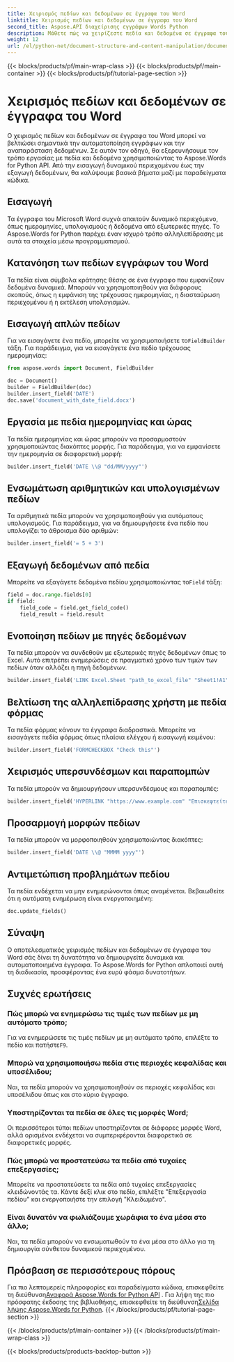 ```yaml
---
title: Χειρισμός πεδίων και δεδομένων σε έγγραφα του Word
linktitle: Χειρισμός πεδίων και δεδομένων σε έγγραφα του Word
second_title: Aspose.API διαχείρισης εγγράφων Words Python
description: Μάθετε πώς να χειρίζεστε πεδία και δεδομένα σε έγγραφα του Word χρησιμοποιώντας το Aspose.Words για Python. Οδηγός βήμα προς βήμα με παραδείγματα κώδικα για δυναμικό περιεχόμενο, αυτοματισμό και άλλα.
weight: 12
url: /el/python-net/document-structure-and-content-manipulation/document-fields/
---
```


{{< blocks/products/pf/main-wrap-class >}}
{{< blocks/products/pf/main-container >}}
{{< blocks/products/pf/tutorial-page-section >}}

# Χειρισμός πεδίων και δεδομένων σε έγγραφα του Word


Ο χειρισμός πεδίων και δεδομένων σε έγγραφα του Word μπορεί να βελτιώσει σημαντικά την αυτοματοποίηση εγγράφων και την αναπαράσταση δεδομένων. Σε αυτόν τον οδηγό, θα εξερευνήσουμε τον τρόπο εργασίας με πεδία και δεδομένα χρησιμοποιώντας το Aspose.Words for Python API. Από την εισαγωγή δυναμικού περιεχομένου έως την εξαγωγή δεδομένων, θα καλύψουμε βασικά βήματα μαζί με παραδείγματα κώδικα.

## Εισαγωγή

Τα έγγραφα του Microsoft Word συχνά απαιτούν δυναμικό περιεχόμενο, όπως ημερομηνίες, υπολογισμούς ή δεδομένα από εξωτερικές πηγές. Το Aspose.Words for Python παρέχει έναν ισχυρό τρόπο αλληλεπίδρασης με αυτά τα στοιχεία μέσω προγραμματισμού.

## Κατανόηση των πεδίων εγγράφων του Word

Τα πεδία είναι σύμβολα κράτησης θέσης σε ένα έγγραφο που εμφανίζουν δεδομένα δυναμικά. Μπορούν να χρησιμοποιηθούν για διάφορους σκοπούς, όπως η εμφάνιση της τρέχουσας ημερομηνίας, η διασταύρωση περιεχομένου ή η εκτέλεση υπολογισμών.

## Εισαγωγή απλών πεδίων

 Για να εισαγάγετε ένα πεδίο, μπορείτε να χρησιμοποιήσετε το`FieldBuilder` τάξη. Για παράδειγμα, για να εισαγάγετε ένα πεδίο τρέχουσας ημερομηνίας:

```python
from aspose.words import Document, FieldBuilder

doc = Document()
builder = FieldBuilder(doc)
builder.insert_field('DATE')
doc.save('document_with_date_field.docx')
```

## Εργασία με πεδία ημερομηνίας και ώρας

Τα πεδία ημερομηνίας και ώρας μπορούν να προσαρμοστούν χρησιμοποιώντας διακόπτες μορφής. Για παράδειγμα, για να εμφανίσετε την ημερομηνία σε διαφορετική μορφή:

```python
builder.insert_field('DATE \\@ "dd/MM/yyyy"')
```

## Ενσωμάτωση αριθμητικών και υπολογισμένων πεδίων

Τα αριθμητικά πεδία μπορούν να χρησιμοποιηθούν για αυτόματους υπολογισμούς. Για παράδειγμα, για να δημιουργήσετε ένα πεδίο που υπολογίζει το άθροισμα δύο αριθμών:

```python
builder.insert_field('= 5 + 3')
```

## Εξαγωγή δεδομένων από πεδία

 Μπορείτε να εξαγάγετε δεδομένα πεδίου χρησιμοποιώντας το`Field` τάξη:

```python
field = doc.range.fields[0]
if field:
    field_code = field.get_field_code()
    field_result = field.result
```

## Ενοποίηση πεδίων με πηγές δεδομένων

Τα πεδία μπορούν να συνδεθούν με εξωτερικές πηγές δεδομένων όπως το Excel. Αυτό επιτρέπει ενημερώσεις σε πραγματικό χρόνο των τιμών των πεδίων όταν αλλάζει η πηγή δεδομένων.

```python
builder.insert_field('LINK Excel.Sheet "path_to_excel_file" "Sheet1!A1"')
```

## Βελτίωση της αλληλεπίδρασης χρήστη με πεδία φόρμας

Τα πεδία φόρμας κάνουν τα έγγραφα διαδραστικά. Μπορείτε να εισαγάγετε πεδία φόρμας όπως πλαίσια ελέγχου ή εισαγωγή κειμένου:

```python
builder.insert_field('FORMCHECKBOX "Check this"')
```

## Χειρισμός υπερσυνδέσμων και παραπομπών

Τα πεδία μπορούν να δημιουργήσουν υπερσυνδέσμους και παραπομπές:

```python
builder.insert_field('HYPERLINK "https://www.example.com" "Επισκεφτείτε τον ιστότοπό μας"')
```

## Προσαρμογή μορφών πεδίων

Τα πεδία μπορούν να μορφοποιηθούν χρησιμοποιώντας διακόπτες:

```python
builder.insert_field('DATE \\@ "MMMM yyyy"')
```

## Αντιμετώπιση προβλημάτων πεδίου

Τα πεδία ενδέχεται να μην ενημερώνονται όπως αναμένεται. Βεβαιωθείτε ότι η αυτόματη ενημέρωση είναι ενεργοποιημένη:

```python
doc.update_fields()
```

## Σύναψη

Ο αποτελεσματικός χειρισμός πεδίων και δεδομένων σε έγγραφα του Word σάς δίνει τη δυνατότητα να δημιουργείτε δυναμικά και αυτοματοποιημένα έγγραφα. Το Aspose.Words for Python απλοποιεί αυτή τη διαδικασία, προσφέροντας ένα ευρύ φάσμα δυνατοτήτων.

## Συχνές ερωτήσεις

### Πώς μπορώ να ενημερώσω τις τιμές των πεδίων με μη αυτόματο τρόπο;

 Για να ενημερώσετε τις τιμές πεδίων με μη αυτόματο τρόπο, επιλέξτε το πεδίο και πατήστε`F9`.

### Μπορώ να χρησιμοποιήσω πεδία στις περιοχές κεφαλίδας και υποσέλιδου;

Ναι, τα πεδία μπορούν να χρησιμοποιηθούν σε περιοχές κεφαλίδας και υποσέλιδου όπως και στο κύριο έγγραφο.

### Υποστηρίζονται τα πεδία σε όλες τις μορφές Word;

Οι περισσότεροι τύποι πεδίων υποστηρίζονται σε διάφορες μορφές Word, αλλά ορισμένοι ενδέχεται να συμπεριφέρονται διαφορετικά σε διαφορετικές μορφές.

### Πώς μπορώ να προστατεύσω τα πεδία από τυχαίες επεξεργασίες;

Μπορείτε να προστατεύσετε τα πεδία από τυχαίες επεξεργασίες κλειδώνοντάς τα. Κάντε δεξί κλικ στο πεδίο, επιλέξτε "Επεξεργασία πεδίου" και ενεργοποιήστε την επιλογή "Κλειδωμένο".

### Είναι δυνατόν να φωλιάζουμε χωράφια το ένα μέσα στο άλλο;

Ναι, τα πεδία μπορούν να ενσωματωθούν το ένα μέσα στο άλλο για τη δημιουργία σύνθετου δυναμικού περιεχομένου.

## Πρόσβαση σε περισσότερους πόρους

 Για πιο λεπτομερείς πληροφορίες και παραδείγματα κώδικα, επισκεφθείτε τη διεύθυνση[Αναφορά Aspose.Words for Python API](https://reference.aspose.com/words/python-net/) . Για λήψη της πιο πρόσφατης έκδοσης της βιβλιοθήκης, επισκεφθείτε τη διεύθυνση[Σελίδα λήψης Aspose.Words for Python](https://releases.aspose.com/words/python/).
{{< /blocks/products/pf/tutorial-page-section >}}

{{< /blocks/products/pf/main-container >}}
{{< /blocks/products/pf/main-wrap-class >}}

{{< blocks/products/products-backtop-button >}}
